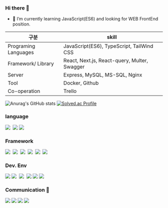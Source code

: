 ### Hi there 👋

<!--
**Ring-wdr/Ring-wdr** is a ✨ _special_ ✨ repository because its `README.md` (this file) appears on your GitHub profile.

Here are some ideas to get you started:

- 🔭 I’m currently working on ...
- 👯 I’m looking to collaborate on ...
- 🤔 I’m looking for help with ...
- 💬 Ask me about ...
- 📫 How to reach me: ...
- 😄 Pronouns: ...
- ⚡ Fun fact: ...
-->

- 🌱 I’m currently learning JavaScript(ES6) and looking for WEB FrontEnd position.

|구분|skill|
|---|---|
|Programing Languages|JavaScript(ES6), TypeScript, TailWind CSS|
|Framework/ Library|React, Next.js, React-query, Multer, Swagger|
|Server|Express, MySQL, MS-SQL, Nginx|
|Tool|Docker, Github|
|Co-operation|Trello|

![Anurag's GitHub stats](https://github-readme-stats.vercel.app/api?username=Ring-wdr&show_icons=true&theme=solarized-light)
[![Solved.ac Profile](http://mazassumnida.wtf/api/v2/generate_badge?boj=enne123)](https://solved.ac/enne123/)


<h3> language </h3>
<div>
  <img src="https://img.shields.io/badge/JavaScript-F7DF1E?style=flat-square&logo=JavaScript&logoColor=white"/></a>&nbsp; 
  <img src="https://img.shields.io/badge/Tailwind CSS-06B6D4?style=flat-square&logo=Tailwind CSS&logoColor=white">
  <img src="https://img.shields.io/badge/MySQL-4479A1?style=flat-square&logo=MySQL&logoColor=white"/></a>&nbsp;
</div>

<h3> Framework </h3>
  <div>
    <img src="https://img.shields.io/badge/React-61DAFB?style=flat-square&logo=React&logoColor=white"/></a>&nbsp;
    <img src="https://img.shields.io/badge/React Query-FF4154?style=flat-square&logo=React Query&logoColor=white"/></a>&nbsp;
    <img src="https://img.shields.io/badge/React Router-CA4245?style=flat-square&logo=React Router&logoColor=white"/></a>&nbsp;
    <img src="https://img.shields.io/badge/Node.js-339933?style=flat-square&logo=Node.js&logoColor=white"/></a>&nbsp;
    <img src="https://img.shields.io/badge/Swagger-85EA2D?style=flat-square&logo=Swagger&logoColor=black"/></a>&nbsp;
    <img src="https://img.shields.io/badge/Express-000000?style=flat-square&logo=Express&logoColor=white"/></a>&nbsp;
  </div>

<h3> Dev. Env </h3>
<div>
    <img src="https://img.shields.io/badge/Visual Studio Code-007ACC?style=flat-square&logo=Visual Studio Code&logoColor=white">
    <img src="https://img.shields.io/badge/Eslint-4B32C3?style=flat-square&logo=Eslint&logoColor=white"/></a>&nbsp;
    <img src="https://img.shields.io/badge/Prettier-F7B93E?style=flat-square&logo=Prettier&logoColor=white"/></a>&nbsp;
    <img src="https://img.shields.io/badge/npm-CB3837?style=flat-square&logo=npm&logoColor=white">
    <img src="https://img.shields.io/badge/Yarn-2C8EBB?style=flat-square&logo=Yarn&logoColor=white">
    <img src="https://img.shields.io/badge/Vite-646CFF?style=flat-square&logo=Vite&logoColor=white"/></a>&nbsp;
</div>

 <h3>Communication 👯</h3>
  <div>
    <img src="https://img.shields.io/badge/Trello-0052CC?style=flat-square&logo=Trello&logoColor=white">
    <img src="https://img.shields.io/badge/Slack-4A154B?style=flat-square&logo=Slack&logoColor=white">
    <img src="https://img.shields.io/badge/Discord-5865F2?style=flat-square&logo=Discord&logoColor=white">
    <img src="https://img.shields.io/badge/Notion-000000?style=flat-square&logo=Notion&logoColor=white">
  </div>

